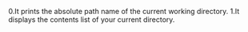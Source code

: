 0.It prints the absolute path name of the current working directory.
1.It displays the contents list of your current directory.
